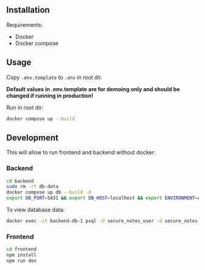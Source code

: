 ## Installation

Requirements:
- Docker
- Docker compose

## Usage

Copy `.env.template` to `.env` in root dir.

**Default values in .env.template are for demoing only and should be changed if running in production!**

Run in root dir:
```sh
docker compose up --build
```

## Development

This will allow to run frontend and backend without docker:

### Backend
```sh
cd backend
sudo rm -rf db-data
docker compose up db --build -d
export DB_PORT=5431 && export DB_HOST=localhost && export ENVIRONMENT=dev && python3 main.py
```

To view database data:
```sh
docker exec -it backend-db-1 psql -U secure_notes_user -d secure_notes
```

### Frontend
```sh
cd frontend
npm install
npm run dev
```
